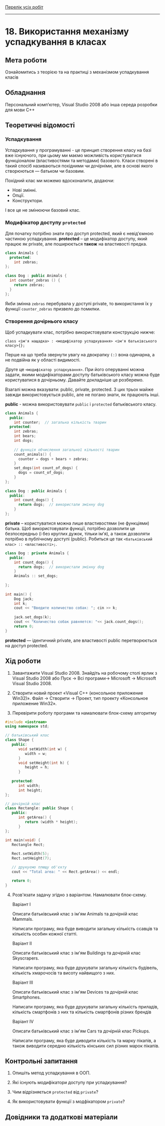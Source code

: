 [Перелік усіх робіт](README.md)

---

# 18. Використання механізму успадкування в класах

## Мета роботи 

Ознайомитись з теорією та на практиці з механізмом успадкування класів 

## Обладнання

Персональний комп’ютер, Visual Studio 2008 або інша середа розробки для мови C++

## Теоретичні відомості

### Успадкування

Успадкування у програмуванні - це принцип створення класу на базі вже існуючого, при цьому ми маємо можливість користуватися функціоналом (властивостями та методами) базового. Класи створені в такий спосіб називаються похідними чи дочірніми, але в основі якого створюються — батьком чи базовим.

Похідний клас ми можемо вдосконалити, додаючи:

* Нові змінні.
* Опції.
* Конструктори.

І все це не змінюючи базовий клас. 

### Модифікатор доступу `protected`

Для початку потрібно знати про доступ protected, який є невід'ємною частиною успадкування. **protected** – це модифікатор доступу, який працює як private, але поширюється **також** на властивості предка.

```cpp
class Animals {
  protected:
    int zebras;
};
 
class Dog : public Animals {
  int counter_zebras () {
    return zebras;
  }
};
```

Якби змінна `zebras` перебувала у доступі private, то використання їх у функції `counter_zebras` призвело до помилки. 

### Створення дочірнього класу

Щоб успадкувати клас, потрібно використовувати конструкцію нижче:

`class <ім'я нащадка> : <модифікатор успадкування> <ім'я батьківського класу>{};`

Перше на що треба звернути увагу на двокрапку `(:)` вона одинарна, а не подвійна як у області видимості.

Друге це `<модифікатор успадкування>`. При його оперуванні можна задати, якими модифікаторами доступу батьківського класу можна буде користуватися в дочірньому. Давайте докладніше це розберемо.

Взагалі можна вказувати: public, private, protected. З цих трьох майже завжди використовується public, але не погано знати, як працюють інші. 

**public** - можна використовувати `public` і `protected` батьківського класу.

```cpp
class Animals {
  public:
    int counter;  // загальна кількість тварин
  protected:
    int zebras;
    int bears;
    int dogs;
 
    // функція обчислення загальної кількості тварин
    count_animals() {
      counter = dogs + bears + zebras;
    }
    set_dogs(int count_of_dogs) {
      dogs = count_of_dogs;
    }
};
 
class Dog : public Animals {
  public:
    int count_dogs() {
      return dogs;  // використали змінну dog
    }
};
```



**private** – користуватися можна лише властивостями (не функціями) батька. Щоб використовувати функції, потрібно дозволити це безпосередньо (і без круглих дужок, тільки ім'я), а також дозволяти потрібно в публічному доступі (public). Робиться це так `<батьківський клас> :: <властивості>;`.

```cpp
class Dog : private Animals {
  public:
    int count_dogs() {
      return dogs;  // використали змінну dog
    }
    Animals :: set_dogs; 
 
};
 
int main() {
    Dog jack;
    int k;
    cout << "Введите количество собак: "; cin >> k;
 
    jack.set_dogs(k);
    cout << "Количество собак равняется: "<< jack.count_dogs();
    return 0;
}
```

**protected** — ідентичний private, але властивості public перетворюється на доступ protected. 

## Хід роботи

1. Завантажити Visual Studio 2008. Знайдіть на робочому столі ярлик з Visual Studio 2008 або Пуск → Всі програми→ Microsoft → Microsoft Visual Studio 2008.

2. Створити новий проект «Visual C++ (консольное приложение Win32)». Файл → Cтворити → Проект, тип проекту «Консольное приложение Win32».

3. Перевірити роботу програми та намалювати блок-схему алгоритму

```cpp
#include <iostream>
using namespace std;

// батьківський клас
class Shape {
   public:
      void setWidth(int w) {
         width = w;
      }
      void setHeight(int h) {
         height = h;
      }
      
   protected:
      int width;
      int height;
};

// дочірній клас
class Rectangle: public Shape {
   public:
      int getArea() { 
         return (width * height); 
      }
};

int main(void) {
   Rectangle Rect;
 
   Rect.setWidth(5);
   Rect.setHeight(7);

   // друкуємо плющу об'єкту
   cout << "Total area: " << Rect.getArea() << endl;

   return 0;
}
```

4. Розв'язати задачу згідно з варіантом. Намалювати блок-схему.

    Варіант I

      Описати батьківський клас з ім'ям Animals та дочірній клас Mammals.

      Написати програму, яка буде виводити загальну кількість ссавців та кількість особин кожної статті.

    Варіант II

      Описати батьківський клас з ім'ям Buildings та дочірній клас Skyscrapers.
	
      Написати програму, яка буде друкувати загальну кількість будівель, кількість хмарочосів та висоту найвищого з них.

    Варіант III 

      Описати батьківський клас з ім'ям Devices та дочірній клас Smartphones.
    
      Написати програму, яка буде друкувати загальну кількість приладів, кількість смартфонів з них та кількість смартфонів різних брендів
   
    Варіант IV
   
      Описати батьківський клас з ім'ям Cars та дочірній клас Pickups.
    
      Написати програму, яка буде диводити кількість та марку пікапів, а також виводити середню кількість кінських сил різних марок пікапів.
   
    
## Контрольні запитання

1. Опишіть метод успадкування в ООП.

2. Які існують модифікатори доступу при успадкування?

3. Чим відрізняється `protected` від `private`?

4. Як використовувати функції з модфікатором `private`?

## Довідники та додаткові матеріали